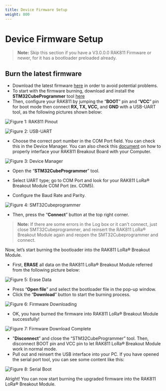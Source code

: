 ```yaml
---
title: Device Firmware Setup
weight: 800
---
```


# Device Firmware Setup

>**Note:** Skip this section if you have a V3.0.0.0 RAK811 Firmware or newer, for it has a bootloader preloaded already. 

## Burn the latest firmware
* Download the latest firmware [here](https://downloads.rakwireless.com/en/LoRa/RAK811/Firmware/) in order to avoid potential problems.
* To start with the firmware burning, download and install the **STM32CubeProgrammer** tool [here](https://www.st.com/content/st_com/en/products/development-tools/software-development-tools/stm32-software-development-tools/stm32-programmers/stm32cubeprog.html#overview)
* Then, configure your RAK811 by jumping the “**BOOT**” pin and “**VCC**” pin for boot mode then connect **RX, TX, VCC,** and **GND** with a USB-UART tool, as the following pictures shown below:

![Figure 1: RAK811 Pinout](images/rak811pin.jpg)
 
![Figure 2: USB-UART](images/usbtouart.jpg)

* Choose the correct port number in the COM Port field. You can check this in the Device Manager. You can also check this [document](https://doc.rakwireless.com/rak811-lora---breakout-module/interfacing-with-rak811-lora-breakout-module) on how to properly interface your RAK811 Breakout Board with your Computer.

![Figure 3: Device Manager](images/devicemanager.jpg)

* Open the “**STM32CubeProgrammer**” tool.
*  Select UART type; go to COM Port and look for your RAK811 LoRa® Breakout Module COM Port (ex. COM5).

*  Configure the Baud Rate and Parity.

![Figure 4: SMT32Cubeprogrammer](images/smt.png)

* Then, press the “**Connect**” button at the top right corner.
>**Note:** If there are some errors in the Log box or it can't connect, just close SMT32Cubeprogrammer, and reinsert the RAK811 LoRa® Breakout Module again and reopen the SMT32Cubeprogrammer and connect.

Now, let’s start burning the bootloader into the RAK811 LoRa® Breakout Module.

* First, **ERASE** all data on the RAK811 LoRa® Breakout Module referred from the following picture below:

![Figure 5: Erase Data](images/erasedata.jpg)

* Press “**Open file**” and select the bootloader file in the pop-up window.
* Click the “**Download**” button to start the burning process.

![Figure 6: Firmware Downloading](images/downloadfirmware.jpg)

* OK, you have burned the firmware into RAK811 LoRa® Breakout Module successfully!

![Figure 7: Firmware Download Complete](images/downloadcomplete.jpg)

* "**Disconnect**” and close the “STM32CubeProgrammer” tool. Then, disconnect BOOT pin and VCC pin to let RAK811 LoRa® Breakout Module work in normal mode.
* Pull out and reinsert the USB interface into your PC.
If you have opened the serial port tool, you can see some content like this:

![Figure 8: Serial Boot](images/serialbootmode.jpg)

Alright! You can now start burning the upgraded firmware into the RAK811 LoRa® Breakout Module.
